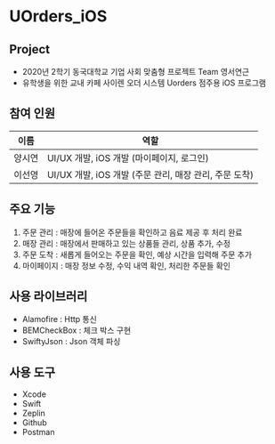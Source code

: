 # UOrders_iOS

## Project

* 2020년 2학기 동국대학교 기업 사회 맞춤형 프로젝트 Team 영서연근
* 유학생을 위한 교내 카페 사이렌 오더 시스템 Uorders 점주용 iOS 프로그램



## 참여 인원
|<center>이름</center>|<center>역할</center>|
|-----|----------------------|
|<center>양시연</center> | UI/UX 개발, iOS 개발 (마이페이지, 로그인) |
|<center>이선영</center> | UI/UX 개발, iOS 개발 (주문 관리, 매장 관리, 주문 도착) |



## 주요 기능
1. 주문 관리 : 매장에 들어온 주문들을 확인하고 음료 제공 후 처리 완료
2. 매장 관리 : 매장에서 판매하고 있는 상품들 관리, 상품 추가, 수정
3. 주문 도착 : 새롭게 들어오는 주문을 확인, 예상 시간을 입력해 주문 추가
4. 마이페이지 : 매장 정보 수정, 수익 내역 확인, 처리한 주문들 확인 



## 사용 라이브러리
* Alamofire : Http 통신
* BEMCheckBox : 체크 박스 구현
* SwiftyJson : Json 객체 파싱



## 사용 도구
* Xcode
* Swift
* Zeplin
* Github
* Postman
